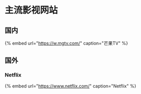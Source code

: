 # 主流影视网站

## 国内

{% embed url="https://w.mgtv.com/" caption="芒果TV" %}

## 国外

### Netflix

{% embed url="https://www.netflix.com/" caption="Netflix" %}









